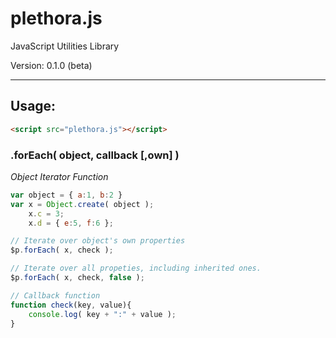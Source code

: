 plethora.js
===========

JavaScript Utilities Library

Version: 0.1.0 (beta)
______

## Usage:

```html
<script src="plethora.js"></script>
```

### .forEach( object, callback [,own] )

*Object Iterator Function*

```js
var object = { a:1, b:2 }
var x = Object.create( object );
    x.c = 3;
    x.d = { e:5, f:6 };

// Iterate over object's own properties
$p.forEach( x, check );

// Iterate over all propeties, including inherited ones.
$p.forEach( x, check, false );

// Callback function
function check(key, value){
	console.log( key + ":" + value );
}
```
